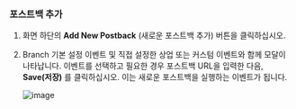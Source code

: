 ### 포스트백 추가

1. 화면 하단의 **Add New Postback** (새로운 포스트백 추가) 버튼을 클릭하십시오.

2. Branch 기본 설정 이벤트 및 직접 설정한 상업 또는 커스텀 이벤트와 함께 모달이 나타납니다. 이벤트를 선택하고 필요한 경우 포스트백 URL을 입력한 다음, **Save(저장)** 를 클릭하십시오. 이는 새로운 포스트백을 실행하는 이벤트가 됩니다.

   ![image](/images/pages/deep-linked-ads/branch-universal-ads/add-new-postback-modal1.png)
